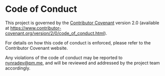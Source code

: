 # Code of Conduct

This project is governed by the [Contributor Covenant](https://www.contributor-covenant.org/) version 2.0 (available at <https://www.contributor-covenant.org/version/2/0/code_of_conduct.html>).

For details on how this code of conduct is enforced, please refer to the Contributor Covenant website.

Any violations of the code of conduct may be reported to <nynradev@pm.me>, and will be reviewed and addressed by the project team accordingly.
